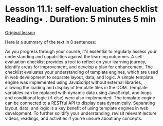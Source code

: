# Lesson 11.1: self-evaluation checklist Reading• . Duration: 5 minutes 5 min

[Original lesson](https://www.coursera.org/learn/uol-web-development/supplement/4IJRJ/lesson-11-1-self-evaluation-checklist)

Here is a summary of the text in 8 sentences:

As you progress through your course, it's essential to regularly assess your understanding and capabilities against the learning outcomes. A self-evaluation checklist provides a tool to reflect on your learning journey, identify areas for improvement, and develop a plan for enhancement. The checklist evaluates your understanding of template engines, which are used in web development to separate layout, data, and logic. A simple template engine was implemented using JavaScript without external libraries, allowing the loading and display of template files in the DOM. Template variables can be replaced with dynamic data using JavaScript, and loops and conditional logic (if-else) were also implemented. The template engine can be connected to a RESTful API to display data dynamically. Separating layout, data, and logic is a key benefit of using template engines in web development. To further solidify your understanding, revisit relevant lecture videos, readings, and activities if you're unsure about any concepts.

